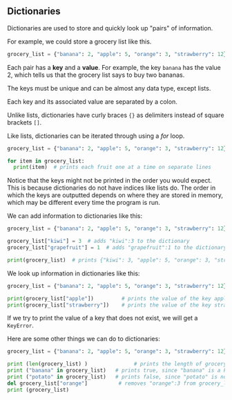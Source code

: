 Dictionaries
-------

Dictionaries are used to store and quickly look up "pairs" of information.

For example, we could store a grocery list like this.

```python
grocery_list = {"banana": 2, "apple": 5, "orange": 3, "strawberry": 12}
```

Each pair has a **key** and a **value**. For example, the key `banana` has the value 2, which tells us that the grocery list says to buy two bananas. 

The keys must be unique and can be almost any data type, except lists.

Each key and its associated value are separated by a colon.

Unlike lists, dictionaries have curly braces ```{}``` as delimiters instead of square brackets ```[]```.

Like lists, dictionaries can be iterated through using a *for* loop.

```python
grocery_list = {"banana": 2, "apple": 5, "orange": 3, "strawberry": 12}

for item in grocery_list:
  print(item)  # prints each fruit one at a time on separate lines
```

Notice that the keys might not be printed in the order you would expect. This is because dictionaries do not have indices like lists do. The order in which the keys are outputted depends on where they are stored in memory, which may be different every time the program is run.

We can add information to dictionaries like this:

```python
grocery_list = {"banana": 2, "apple": 5, "orange": 3, "strawberry": 12}

grocery_list["kiwi"] = 3  # adds "kiwi":3 to the dictionary
grocery_list["grapefruit"] = 1  # adds "grapefruit":1 to the dictionary

print(grocery_list)  # prints {"kiwi": 3, "apple": 5, "orange": 3, "strawberry": 12, "banana": 2, "grapefruit": 1}
```

We look up information in dictionaries like this:

```python
grocery_list = {"banana": 2, "apple": 5, "orange": 3, "strawberry": 12}

print(grocery_list["apple"])         # prints the value of the key apple, 5
print(grocery_list["strawberry"])    # prints the value of the key strawberry, 12
```

If we try to print the value of a key that does not exist, we will get a ```KeyError```.

Here are some other things we can do to dictionaries:


```python
grocery_list = {"banana": 2, "apple": 5, "orange": 3, "strawberry": 12}

print (len(grocery_list) )               # prints the length of grocery_list, which is the number of key:value pairs
print ("banana" in grocery_list)   # prints true, since "banana" is a key in grocery_list
print ("potato" in grocery_list)   # prints false, since "potato" is not a key in grocery_list
del grocery_list["orange"]          # removes "orange":3 from grocery_list
print (grocery_list)

```

